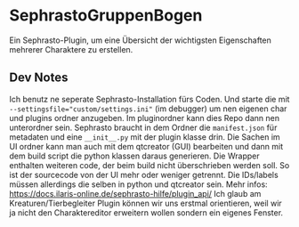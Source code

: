 # SephrastoGruppenBogen
Ein Sephrasto-Plugin, um eine Übersicht der wichtigsten Eigenschaften mehrerer Charaktere zu erstellen.

## Dev Notes
Ich benutz ne seperate Sephrasto-Installation fürs Coden. Und starte die mit `--settingsfile="custom/settings.ini"` (im debugger) um nen eigenen char und plugins ordner anzugeben. Im pluginordner kann dies Repo dann nen unterordner sein. Sephrasto braucht in dem Ordner die `manifest.json` für metadaten und eine `__init__.py` mit der plugin klasse drin. Die Sachen im UI ordner kann man auch mit dem qtcreator (GUI) bearbeiten und dann mit dem build script die python klassen daraus generieren. Die Wrapper enthalten weiteren code, der beim build nicht überschrieben werden soll. So ist der sourcecode von der UI mehr oder weniger getrennt. Die IDs/labels müssen allerdings die selben in python und qtcreator sein.
Mehr infos: https://docs.ilaris-online.de/sephrasto-hilfe/plugin_api/ 
Ich glaub am Kreaturen/Tierbegleiter Plugin können wir uns erstmal orientieren, weil wir ja nicht den Charaktereditor erweitern wollen sondern ein eigenes Fenster.